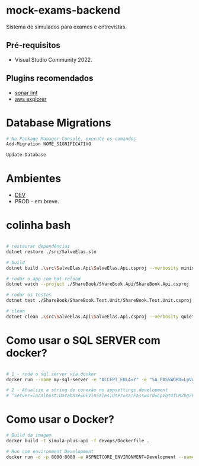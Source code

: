 # mock-exams-backend

Sistema de simulados para exames e entrevistas.

## Pré-requisitos
- Visual Studio Community 2022.

## Plugins recomendados

- [sonar lint](https://marketplace.visualstudio.com/items?itemName=SonarSource.SonarLintforVisualStudio2022)
- [aws explorer](https://marketplace.visualstudio.com/items?itemName=AmazonWebServices.AWSToolkitforVisualStudio2022)


# Database Migrations
```bash
# No Package Manager Console, execute os comandos
Add-Migration NOME_SIGNIFICATIVO

Update-Database
```
# Ambientes 
- [DEV](http://mockexams.sharebook.com.br/swagger)
- PROD - em breve.


# colinha bash

```bash

# restaurar dependências
dotnet restore ./src/SalveElas.sln

# build
dotnet build .\src\SalveElas.Api\SalveElas.Api.csproj --verbosity minimal

# rodar o app com hot reload
dotnet watch --project ./ShareBook/ShareBook.Api/ShareBook.Api.csproj

# rodar os testes
dotnet test ./ShareBook/ShareBook.Test.Unit/ShareBook.Test.Unit.csproj

# clean
dotnet clean .\src\SalveElas.Api\SalveElas.Api.csproj --verbosity quiet

```


# Como usar o SQL SERVER com docker?
```bash

# 1 - rode o sql server via docker
docker run --name my-sql-server -e "ACCEPT_EULA=Y" -e "SA_PASSWORD=LpVgt4fLMZbg7kcp" -p 1433:1433 -d mcr.microsoft.com/mssql/server:2022-latest 

# 2 - Atualize a string de conexão no appsettings.development
# "Server=localhost;Database=DEVinSales;User=sa;Password=LpVgt4fLMZbg7kcp"

```

# Como usar o Docker?
```bash
# Build da imagem
docker build -t simula-plus-api -f devops/Dockerfile .

# Run com environment Development
docker run -d -p 8000:8080 -e ASPNETCORE_ENVIRONMENT=Development --name simula-plus-container simula-plus-api
```